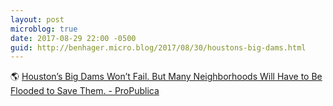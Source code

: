 ```yaml
---
layout: post
microblog: true
date: 2017-08-29 22:00 -0500
guid: http://benhager.micro.blog/2017/08/30/houstons-big-dams.html
---
```

🌎 [Houston’s Big Dams Won’t Fail. But Many Neighborhoods Will Have to Be Flooded to Save Them. - ProPublica](http://projects.propublica.org/graphics/addicks-barker)
